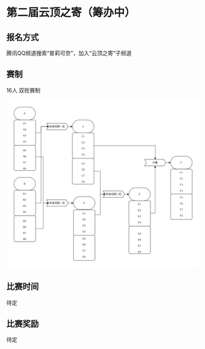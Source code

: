 # 第二届云顶之寄（筹办中）

## 报名方式

腾讯QQ频道搜索“普莉可奈”，加入“云顶之寄”子频道

## 赛制
16人 双败赛制

![Double16](docs/Double16.png)

## 比赛时间
待定

## 比赛奖励
待定
